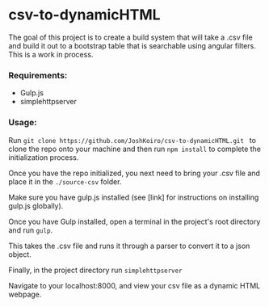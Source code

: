 # csv-to-dynamicHTML

The goal of this project is to create a build system that will take a .csv file and build it out to a bootstrap table that is searchable using angular filters. This is a work in process.

### Requirements:

- Gulp.js
- simplehttpserver

### Usage:

Run `git clone https://github.com/JoshKoiro/csv-to-dynamicHTML.git ` to clone the repo onto your machine and then run `npm install` to complete the initialization process.

Once you have the repo initialized, you next need to bring your .csv file and place it in the `./source-csv` folder.

Make sure you have gulp.js installed (see [link] for instructions on installing gulp.js globally).

Once you have Gulp installed, open a terminal in the project's root directory and run `gulp`.

This takes the .csv file and runs it through a parser to convert it to a json object.

Finally, in the project directory run `simplehttpserver`

Navigate to your localhost:8000, and view your csv file as a dynamic HTML webpage.

